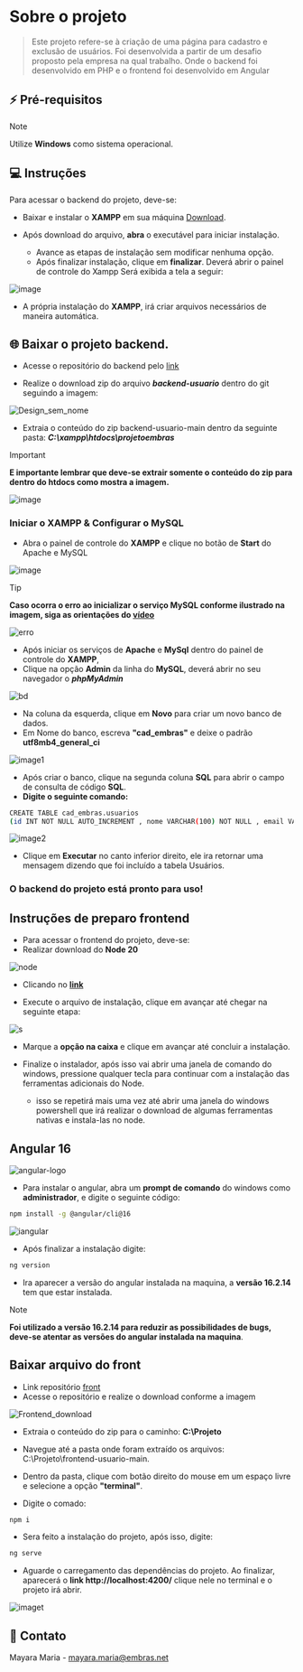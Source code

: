# Sobre o projeto

> Este projeto refere-se à criação de uma página para cadastro e exclusão de usuários.
Foi desenvolvida a partir de um desafio proposto pela empresa na qual trabalho. Onde o backend foi desenvolvido em PHP e o frontend foi desenvolvido em Angular



## ⚡️ **Pré-requisitos**

> [!NOTE]
> Utilize **Windows** como sistema operacional. 

## 💻 **Instruções** 
Para acessar o backend do projeto, deve-se:
* Baixar e instalar o **XAMPP** em sua máquina [Download](https://www.apachefriends.org/pt_br/download.html).

* Após download do arquivo, **abra** o executável para iniciar instalação.
  * Avance as etapas de instalação sem modificar nenhuma opção.
  * Após finalizar instalação, clique em **finalizar**. Deverá abrir o painel de controle do Xampp
Será exibida a tela a seguir:

![image](https://github.com/mayaramary/backend-usuario/assets/160061218/a4c127bc-5ecf-4bd2-8063-704d2f63dcad)

* A própria instalação do **XAMPP**, irá criar arquivos necessários de maneira automática. 


## 🌐 **Baixar o projeto backend.**
* Acesse o repositório do backend pelo [link](https://github.com/mayaramary/backend-usuario)
  
* Realize o download zip do arquivo ***backend-usuario*** dentro do git seguindo a imagem:
  
![Design_sem_nome](https://github.com/mayaramary/backend-usuario/assets/160061218/483b8380-7e49-413f-a748-e5753f66109e)

* Extraia o conteúdo do zip backend-usuario-main dentro da seguinte pasta: ***C:\xampp\htdocs\projetoembras***

>[!IMPORTANT]
>
>**E importante lembrar que deve-se extrair somente o conteúdo do zip para dentro do htdocs como mostra a imagem.**


![image](https://github.com/vitorj98/projetoembras/assets/170897406/9c5fc1f7-e4c8-4659-a639-23f33bb38fca)

### **Iniciar o XAMPP & Configurar o MySQL**
* Abra o painel de controle do **XAMPP** e clique no botão de **Start** do Apache e MySQL

![image](https://github.com/mayaramary/backend-usuario/assets/160061218/acd9f113-f4d3-473a-95ee-f0e987a7a663)


>[!TIP]
>
>**Caso ocorra o erro ao inicializar o serviço MySQL conforme ilustrado na imagem, siga as orientações do [vídeo](https://www.youtube.com/watch?v=xYvJ82eB51s)**
>

![erro](https://github.com/mayaramary/backend-usuario/assets/160061218/fb956b33-e8da-44c8-9f84-2c6bad8c8f01)


* Após iniciar os serviços de **Apache** e **MySql** dentro do painel de controle do **XAMPP**,
* Clique na opção **Admin** da linha do **MySQL**, deverá abrir no seu navegador o ***phpMyAdmin***
  
![bd](https://github.com/mayaramary/backend-usuario/assets/160061218/354b8dac-b18d-4dcd-968a-5ae1a2816544)


* Na coluna da esquerda, clique em **Novo** para criar um novo banco de dados.
* Em Nome do banco, escreva **"cad_embras"** e deixe o padrão **utf8mb4_general_ci**
  
![image1](https://github.com/mayaramary/backend-usuario/assets/160061218/470eee62-eeee-4692-abfc-4dea2323c006)


* Após criar o banco, clique na segunda coluna **SQL** para abrir o campo de consulta de código **SQL**.
* **Digite o seguinte comando:**

```bash
CREATE TABLE cad_embras.usuarios 
(id INT NOT NULL AUTO_INCREMENT , nome VARCHAR(100) NOT NULL , email VARCHAR(100) NOT NULL , PRIMARY KEY (id));
```

![image2](https://github.com/mayaramary/backend-usuario/assets/160061218/fceb064b-cb11-4ecd-9557-f129d9627337)

* Clique em **Executar** no canto inferior direito, ele ira retornar uma mensagem dizendo que foi incluído a tabela Usuários.

### O backend do projeto está pronto para uso!


## **Instruções de preparo frontend**
* Para acessar o frontend do projeto, deve-se:
* Realizar download do **Node 20**
  
![node](https://cdn.iconscout.com/icon/free/png-512/free-node-js-1174925.png?f=webp&w=256)

* Clicando no **[link](https://nodejs.org/dist/v20.13.1/node-v20.13.1-x64.msi)**
  
* Execute o arquivo de instalação, clique em avançar até chegar na seguinte etapa:
  
![s](https://github.com/mayaramary/backend-usuario/assets/160061218/e96d29d7-40e8-4adc-a770-ca9c5e890eb8)

* Marque a **opção na caixa** e clique em avançar até concluir a instalação.
  
* Finalize o instalador, após isso vai abrir uma janela de comando do windows, pressione qualquer tecla para continuar com a instalação das ferramentas adicionais do Node.
  *  isso se repetirá mais uma vez até abrir uma janela do windows powershell que irá realizar o download de algumas ferramentas nativas e instala-las no node.

## **Angular 16**
![angular-logo](https://media.licdn.com/dms/image/D5612AQEmaeUCJ9kaIw/article-cover_image-shrink_720_1280/0/1683652526209?e=1722470400&v=beta&t=ClysrmB7p57iFo3qMxaZOlrC0k026WcH0-XWr59d-Ak)

* Para instalar o angular, abra um **prompt de comando** do windows como **administrador**, e digite o seguinte código:

``` bash
npm install -g @angular/cli@16
```

![iangular](https://github.com/mayaramary/backend-usuario/assets/160061218/c9440a05-9a67-4984-bfb2-7a10fc55e549)


* Após finalizar a instalação digite:
  
``` bash
ng version
```

* Ira aparecer a versão do angular instalada na maquina, a **versão 16.2.14** tem que estar instalada.

>[!NOTE]
>
>**Foi utilizado a versão 16.2.14 para reduzir as possibilidades de bugs, deve-se atentar as versões do angular instalada na maquina**.

## **Baixar arquivo do front**
* Link repositório [front](https://github.com/mayaramary/frontend-usuario)
* Acesse o repositório e realize o download conforme a imagem
  
![Frontend_download](https://github.com/mayaramary/backend-usuario/assets/160061218/b5be43bc-5ba1-41b0-bf41-10c3a12f70ac)

* Extraia o conteúdo do zip para o caminho: **C:\Projeto**

* Navegue até a pasta onde foram extraído os arquivos: C:\Projeto\frontend-usuario-main\. 
* Dentro da pasta, clique com botão direito do mouse em um espaço livre e selecione a opção **"terminal"**.
* Digite o comado:

``` bash
npm i
```

* Sera feito a instalação do projeto, após isso, digite:
``` bash
ng serve
```

* Aguarde o carregamento das dependências do projeto. Ao finalizar, aparecerá o **link http://localhost:4200/** clique nele no terminal e o projeto irá abrir.

![imaget](https://github.com/mayaramary/backend-usuario/assets/160061218/de35e5bc-76f2-4733-9e8a-900e6f96ad76)

## 🤝 **Contato**
  Mayara Maria - mayara.maria@embras.net
  







